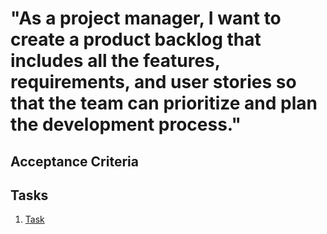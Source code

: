 # "As a project manager, I want to create a product backlog that includes all the features, requirements, and user stories so that the team can prioritize and plan the development process."

## Acceptance Criteria

## Tasks
1. [Task](tasks/task_template.md)